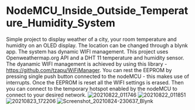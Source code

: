 # NodeMCU_Inside_Outside_Temperature_Humidity_System
Simple project to display weather of a city, your room temperature and humidity on an OLED display. The location can be changed through a blynk app. The system has dynamic WIFI management.
This project uses Openweathermap.org API and a DHT 11 temperature and humidity sensor.
The dyanamic WIFI management is achieved by using this library - https://github.com/tzapu/WiFiManager.
You can rest the EEPROM by pressing single push button connected to the nodeMCU - this makes use of interrupts.
Once the EEPROM is reset all the WIFI settings is erased.
Then you can connect to the temporary hotspot enabled by the nodeMCU to connect to your desired network.
![20210822_011746](https://user-images.githubusercontent.com/70072589/130663155-cc07cb43-e7de-49df-a400-b40474ae5e40.jpg)
![20210822_011851](https://user-images.githubusercontent.com/70072589/130663160-040a350b-2289-4903-942a-cdf6a7491f10.jpg)
![20210823_172206](https://user-images.githubusercontent.com/70072589/130663161-653d0a90-53e9-4f2c-856d-45e82cc5ead6.jpg)
![Screenshot_20210824-230637_Blynk](https://user-images.githubusercontent.com/70072589/130663548-43a88e86-c873-488d-bc23-de1a0f96e624.jpg)
